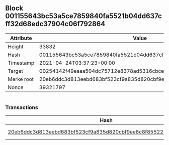 ## Block 001155643bc53a5ce7859840fa5521b04dd637cff32d68edc37904c06f792864

Attribute | Value
--- | ---
Height | 33832
Hash | 001155643bc53a5ce7859840fa5521b04dd637cff32d68edc37904c06f792864
Timestamp | 2021-04-24T03:37:23+00:00
Target | 00254142f49eaaa504dc75712e8378ad5316cbcead634704b3734b6271167cc4
Merke root | 20eb6ddc3d813eebd683bf523cf9a835d820cbf9ee8c8f855227295b31a5c227
Nonce | 39321797

```

```

### Transactions

Hash | Amount
--- | ---
[20eb6ddc3d813eebd683bf523cf9a835d820cbf9ee8c8f855227295b31a5c227](20eb6ddc3d813eebd683bf523cf9a835d820cbf9ee8c8f855227295b31a5c227.md) | 10.00000000 SKEPTI 
